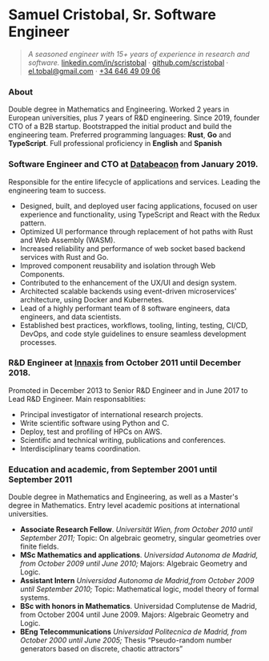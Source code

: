 # Samuel Cristobal, Sr. Software Engineer
> _A seasoned engineer with 15+ years of experience in research and software._
> [linkedin.com/in/scristobal](https://linkedin.com/in/scristobal) · [github.com/scristobal](https://github.com/scristobal) · [el.tobal@gmail.com](mailto:el.tobal@gmail.com) · [+34 646 49 09 06](tel:+34-646-49-09-06)

### About
Double degree in Mathematics and Engineering. Worked 2 years in European universities, plus 7 years of R&D engineering. Since 2019, founder CTO of a B2B startup. Bootstrapped the initial product and build the engineering team. Preferred programming languages: **Rust**, **Go** and **TypeScript**.  Full professional proficiency in **English** and **Spanish** 

### Software Engineer and CTO at [Databeacon](https://www.databeacon.aero) from January 2019.
Responsible for the entire lifecycle of applications and services. Leading the engineering team to success.
- Designed, built, and deployed user facing applications, focused on user experience and functionality, using TypeScript and React with the Redux pattern.
- Optimized UI performance through replacement of hot paths with Rust and Web Assembly (WASM).
- Increased reliability and performance of web socket based backend services with Rust and Go.
- Improved component reusability and isolation through Web Components.
- Contributed to the enhancement of the UX/UI and design system.
- Architected scalable backends using event-driven microservices' architecture, using Docker and Kubernetes.
- Lead of a highly performant team of 8 software engineers, data engineers, and data scientists.
- Established best practices, workflows, tooling, linting, testing, CI/CD, DevOps, and code style guidelines to ensure seamless development processes.

### R&D Engineer at [Innaxis](https://www.innaxis.org) from October 2011 until December 2018.
Promoted in December 2013 to Senior R&D Engineer and in June 2017 to Lead R&D Engineer. Main responsablities:
- Principal investigator of international research projects.
- Write scientific software using Python and C.
- Deploy, test and profiling of HPCs on AWS.
- Scientific and technical writing, publications and conferences.
- Interdisciplinary teams coordination.

### Education and academic, from September 2001 until September 2011
Double degree in Mathematics and Engineering, as well as a Master's degree in Mathematics. Entry level academic positions at international universities.
- **Associate Research Fellow**. _Universität Wien, from October 2010 until September 2011;_ Topic: On algebraic geometry, singular geometries over finite fields.
- **MSc Mathematics and applications**. _Universidad Autonoma de Madrid, from October 2009 until June 2010;_ Majors: Algebraic Geometry and Logic.
- **Assistant Intern** _Universidad Autonoma de Madrid,from October 2009 until September 2010;_ Topic: Mathematical logic, model theory of formal systems.
- **BSc with honors in Mathematics**. Universidad Complutense de Madrid, from October 2004 until June 2009. Majors: Algebraic Geometry and Logic.
- **BEng Telecommunications**  _Universidad Politecnica de Madrid, from October 2000 until June 2005;_ Thesis “Pseudo-random number generators based on discrete, chaotic attractors”
